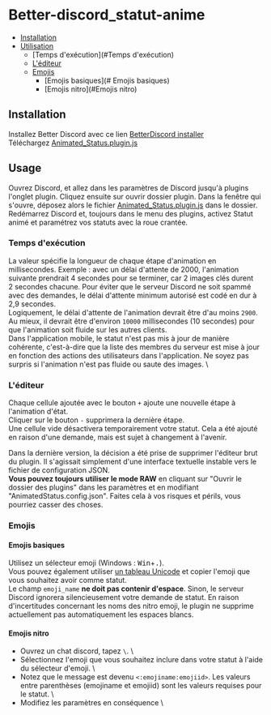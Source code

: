 # Better-discord_statut-anime

* [Installation](#Installation)
* [Utilisation](#Usage)
  * [Temps d'exécution](#Temps d'exécution)
  * [L'éditeur](#L'éditeur)
  * [Emojis](#Emojis)
    * [Emojis basiques](# Emojis basiques)
    * [Emojis nitro](#Emojis nitro)

## Installation
Installez Better Discord avec ce lien [BetterDiscord installer](https://github.com/BetterDiscord/Installer/releases/latest) \
Téléchargez [Animated_Status.plugin.js](/Animated_Status.plugin.js?raw=true)
## Usage
Ouvrez Discord, et allez dans les paramètres de Discord jusqu'à plugins l'onglet plugin. Cliquez ensuite sur ouvrir dossier plugin. Dans la fenêtre qui s'ouvre, déposez alors le fichier [Animated_Status.plugin.js](/Animated_Status.plugin.js?raw=true) dans le dossier. Redémarrez Discord et, toujours dans le menu des plugins, activez Statut animé et paramétrez vos statuts avec la roue crantée.

### Temps d'exécution
La valeur spécifie la longueur de chaque étape d'animation en millisecondes.
Exemple : avec un délai d'attente de 2000, l'animation suivante prendrait 4 secondes pour se terminer, car 2 images clés durent 2 secondes chacune.
Pour éviter que le serveur Discord ne soit spammé avec des demandes, le délai d'attente minimum autorisé est codé en dur à 2,9 secondes. \
Logiquement, le délai d'attente de l'animation devrait être d'au moins `2900`. Au mieux, il devrait être d'environ `10000` millisecondes (10 secondes) pour que l'animation soit fluide sur les autres clients. \
Dans l'application mobile, le statut n'est pas mis à jour de manière cohérente, c'est-à-dire que la liste des membres du serveur est mise à jour en fonction des actions des utilisateurs dans l'application. Ne soyez pas surpris si l'animation n'est pas fluide ou saute des images. \

### L'éditeur
Chaque cellule ajoutée avec le bouton `+` ajoute une nouvelle étape à l'animation d'état. \
Cliquer sur le bouton `-` supprimera la dernière étape. \
Une cellule vide désactivera temporairement votre statut. Cela a été ajouté en raison d'une demande, mais est sujet à changement à l'avenir.

Dans la dernière version, la décision a été prise de supprimer l'éditeur brut du plugin. Il s'agissait simplement d'une interface textuelle instable vers le fichier de configuration JSON. \
**Vous pouvez toujours utiliser le mode RAW** en cliquant sur "Ouvrir le dossier des plugins" dans les paramètres et en modifiant "AnimatedStatus.config.json". Faites cela à vos risques et périls, vous pourriez casser des choses.

### Emojis
#### Emojis basiques
Utilisez un sélecteur emoji (Windows : <kbd>Win</kbd>+<kbd>.</kbd>). \
Vous pouvez également utiliser [un tableau Unicode](https://unicode.org/emoji/charts/full-emoji-list.html) et copier l'emoji que vous souhaitez avoir comme statut. \
Le champ `emoji_name` **ne doit pas contenir d'espace**. Sinon, le serveur Discord ignorera silencieusement votre demande de statut.
En raison d'incertitudes concernant les noms des nitro emoji, le plugin ne supprime actuellement pas automatiquement les espaces blancs.

#### Emojis nitro
- Ouvrez un chat discord, tapez `\`. \
- Sélectionnez l'emoji que vous souhaitez inclure dans votre statut à l'aide du sélecteur d'emoji. \
- Notez que le message est devenu `<:emojiname:emojiid>`. Les valeurs entre parenthèses (emojiname et emojiid) sont les valeurs requises pour le statut. \
- Modifiez les paramètres en conséquence \
